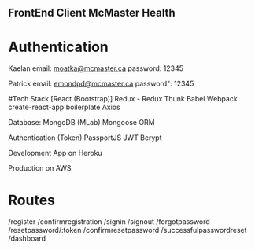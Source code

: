 ## FrontEnd Client McMaster Health

# Authentication
Kaelan
email: moatka@mcmaster.ca
password: 12345

Patrick
email: emondpd@mcmaster.ca
password": 12345

#Tech Stack
[React (Bootstrap)]
Redux - Redux Thunk
Babel Webpack
create-react-app boilerplate
Axios

Database: 
MongoDB (MLab)
Mongoose ORM

Authentication (Token)
PassportJS
JWT
Bcrypt

Development App on Heroku

Production on AWS

# Routes
            
/register
/confirmregistration
/signin
/signout
/forgotpassword
/resetpassword/:token
/confirmresetpassword
/successfulpasswordreset
/dashboard